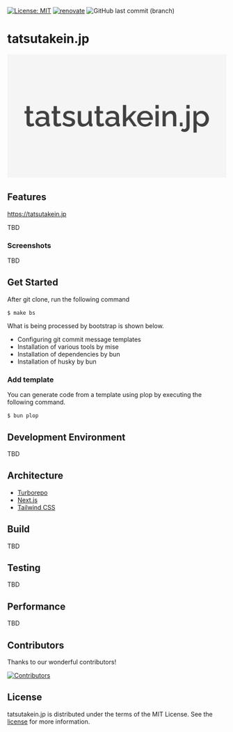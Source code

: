 [![License: MIT](https://img.shields.io/badge/license-MIT-blue.svg)](https://opensource.org/licenses/MIT)
[![renovate](https://img.shields.io/badge/maintaied%20with-renovate-blue?logo=renovatebot)](https://app.renovatebot.com/dashboard)
![GitHub last commit (branch)](https://img.shields.io/github/last-commit/tatsutakein/project-boilerplate)

# tatsutakein.jp

<img src="docs/images/splash.svg" alt="tatsutakein.jp">

## Features

https://tatsutakein.jp

TBD

### Screenshots

TBD

## Get Started

After git clone, run the following command

```shell
$ make bs
```

What is being processed by bootstrap is shown below.

- Configuring git commit message templates
- Installation of various tools by mise
- Installation of dependencies by bun
- Installation of husky by bun

### Add template

You can generate code from a template using plop by executing the following command.

```shell
$ bun plop
```

## Development Environment

TBD

## Architecture

- [Turborepo](https://turbo.build/repo)
- [Next.js](https://nextjs.org/)
- [Tailwind CSS](https://tailwindcss.com/)

## Build

TBD

## Testing

TBD

## Performance

TBD

## Contributors

Thanks to our wonderful contributors!

<a href="https://github.com/tatsutakein/tatsutakein.jp/graphs/contributors">
  <img src="https://contrib.rocks/image?repo=tatsutakein/tatsutakein.jp" alt="Contributors" />
</a>

## License

tatsutakein.jp is distributed under the terms of the MIT License. See the [license](LICENSE) for more
information.
